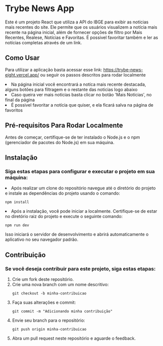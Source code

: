 # Trybe News App

Este é um projeto React que utiliza a API do IBGE para exibir as notícias mais recentes do site. Ele permite que os usuários visualizem a notícia mais recente na página inicial, além de fornecer opções de filtro por Mais Recentes, Realese, Notícias e Favoritas. É possivel favoritar também e ler as notícias completas através de um link.

## Como Usar

Para utilizar a aplicação basta acessar esse link: https://trybe-news-eight.vercel.app/ ou seguir os passos descritos para rodar localmente

  <li>Na página inicial você encontrará a notíca mais recente destacada, alguns botões para filtragem e o restante das noticias logo abaixo

  <!-- ![Texto alternativo](public/gifs/mobile.gif) -->

  <li>Caso queira ver mais notícias basta clicar no botão 'Mais Notícias', no final da página

  <!-- ![Texto alternativo](public/gifs/mobile.gif) -->

  <li>É possivel favoritar a notícia que quiser, e ela ficará salva na página de favoritos

   <!-- ![Texto alternativo](public/gifs/mobile.gif) -->


## Pré-requisitos Para Rodar Localmente

Antes de começar, certifique-se de ter instalado o Node.js e o npm (gerenciador de pacotes do Node.js) em sua máquina.

## Instalação

### Siga estas etapas para configurar e executar o projeto em sua máquina:

  <li> Após realizar um clone do repositório navegue até o diretório do projeto e instale as dependências do projeto usando o comando:

    npm install

  <li> Após a instalação, você pode iniciar a localmente. Certifique-se de estar no diretório raiz do projeto e execute o seguinte comando:

    npm run dev

Isso iniciará o servidor de desenvolvimento e abrirá automaticamente o aplicativo no seu navegador padrão. 

## Contribuição
### Se você deseja contribuir para este projeto, siga estas etapas:
<ol>
    
  <li>Crie um fork deste repositório.

  <li>Crie uma nova branch com um nome descritivo: 

    git checkout -b minha-contribuicao

  <li>Faça suas alterações e commit: 

    git commit -m "Adicionando minha contribuição"

  <li>Envie seu branch para o repositório: 

    git push origin minha-contribuicao

  <li>Abra um pull request neste repositório e aguarde o feedback.

</ol>